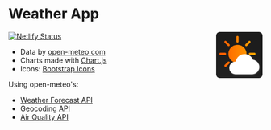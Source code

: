 # Weather App

[![Netlify Status](https://api.netlify.com/api/v1/badges/ed1822fd-5cac-4698-8cbe-596dea4e321e/deploy-status)](https://app.netlify.com/sites/weatherbyjacob/deploys)
<img src="./icons/app-logo.png" width='92px' height='92px' align="right">

- Data by [open-meteo.com](https://open-meteo.com/en/)
- Charts made with [Chart.js](https://www.chartjs.org/)
- Icons: [Bootstrap Icons](https://icons.getbootstrap.com/)

Using open-meteo's:

- [Weather Forecast API](https://open-meteo.com/en/docs)
- [Geocoding API](https://open-meteo.com/en/docs/geocoding-api)
- [Air Quality API](https://open-meteo.com/en/docs/air-quality-api)
